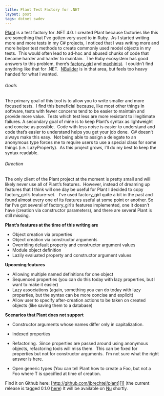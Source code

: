 ```yaml
---
title: Plant Test Factory for .NET
layout: post
tags: dotnet swdev
---
```


[Plant][1] is a test factory for .NET 4.0. I created Plant because factories
like this are something that I've gotten very used to in Ruby.  As I started
writing more and more tests in my C# projects, I noticed that I was writing
more and more helper test methods to create commonly used model objects in my
tests.  This would often lead to ad-hoc and abused chunks of code that became
harder and harder to maintain.  The Ruby ecosystem has good answers to this
problem, there’s [factory_girl][2] and [machinist][3].  I couldn’t find
anything like that for .NET.  [NBuilder][4] is in that area, but feels too
heavy handed for what I wanted.

###### Goals

The primary goal of this tool is to allow you to write smaller and more
focused tests.  I find this beneficial because, like most other things in
software, tests with fewer concerns tend to be easier to maintain and provide
more value.  Tests which test less are more resistant to illegitimate
failures. A secondary goal of mine is to keep Plant’s syntax as lightweight
and concise as possible.  Code with less noise is easier to understand and
code that’s easier to understand helps you get your job done.  C# doesn’t
always make this easy.  Not being able to assign a delegate to an anonymous
type forces me to require users to use a special class for some things (i.e.
LazyProperty).  As this project grows, I’ll do my best to keep the syntax
readable.

###### Direction

The only client of the Plant project at the moment is pretty small and will
likely never use all of Plant’s features.  However, instead of dreaming up
features that I think will one day be useful for Plant I decided to copy
factory_girl’s feature-set.   I’ve used factory_girl quite a bit in the past
and found almost every one of its features useful at some point or another.
So far I’ve got several of factory_girl’s features implemented, one it doesn’t
have (creation via constructor parameters), and there are several Plant is
still missing.

**Plant’s features at the time of this writing are**

  * Object creation via properties
  * Object creation via constructor arguments
  * Overriding default property and constructor argument values
  * Module object definition
  * Lazily evaluated property and constructor argument values

**Upcoming features**

  * Allowing multiple named definitions for one object
  * Sequenced properties (you can do this today with lazy properties, but I want to make it easier)
  * Lazy associations (again, something you can do today with lazy properties, but the syntax can be more concise and explicit)
  * Allow user to specify after-creation actions to be taken on created objects (like saving them to a database)

**Scenarios that Plant does not support**

  * Constructor arguments whose names differ only in capitalization.
  * Indexed properties
  * Refactoring.  Since properties are passed around using anonymous objects,
refactoring tools will miss them.  This can be fixed for properties but not
for constructor arguments.  I’m not sure what the right answer is here.

  * Open generic types (You can tell Plant how to create a Foo<string>, but
not a Foo<T> where T is specified at time of creation.

Find it on Github here: [http://github.com/jbrechtel/plant][1] (the current
release is tagged 0.1.0 [here][5]) It will be available on [Nu][6] shortly.

   [1]: http://github.com/jbrechtel/plant

   [2]: http://github.com/thoughtbot/factory_girl

   [3]: http://github.com/notahat/machinist

   [4]: http://nbuilder.org/

   [5]: http://github.com/jbrechtel/plant/tree/0.1.0

   [6]: http://nu.wikispot.org/

